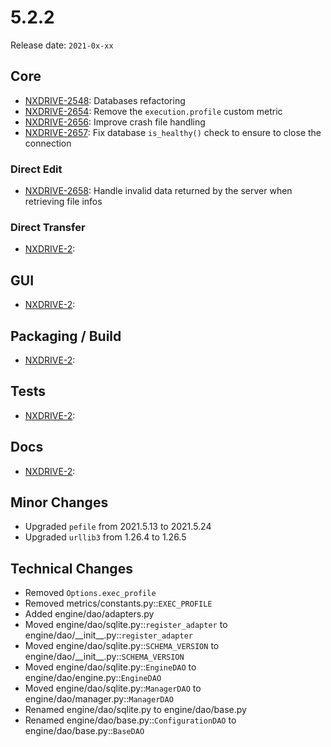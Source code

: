 # 5.2.2

Release date: `2021-0x-xx`

## Core

- [NXDRIVE-2548](https://jira.nuxeo.com/browse/NXDRIVE-2548): Databases refactoring
- [NXDRIVE-2654](https://jira.nuxeo.com/browse/NXDRIVE-2654): Remove the `execution.profile` custom metric
- [NXDRIVE-2656](https://jira.nuxeo.com/browse/NXDRIVE-2656): Improve crash file handling
- [NXDRIVE-2657](https://jira.nuxeo.com/browse/NXDRIVE-2657): Fix database `is_healthy()` check to ensure to close the connection

### Direct Edit

- [NXDRIVE-2658](https://jira.nuxeo.com/browse/NXDRIVE-2658): Handle invalid data returned by the server when retrieving file infos

### Direct Transfer

- [NXDRIVE-2](https://jira.nuxeo.com/browse/NXDRIVE-2):

## GUI

- [NXDRIVE-2](https://jira.nuxeo.com/browse/NXDRIVE-2):

## Packaging / Build

- [NXDRIVE-2](https://jira.nuxeo.com/browse/NXDRIVE-2):

## Tests

- [NXDRIVE-2](https://jira.nuxeo.com/browse/NXDRIVE-2):

## Docs

- [NXDRIVE-2](https://jira.nuxeo.com/browse/NXDRIVE-2):

## Minor Changes

- Upgraded `pefile` from 2021.5.13 to 2021.5.24
- Upgraded `urllib3` from 1.26.4 to 1.26.5

## Technical Changes

- Removed `Options.exec_profile`
- Removed metrics/constants.py::`EXEC_PROFILE`
- Added engine/dao/adapters.py
- Moved engine/dao/sqlite.py::`register_adapter` to engine/dao/\_\_init\_\_.py::`register_adapter`
- Moved engine/dao/sqlite.py::`SCHEMA_VERSION` to engine/dao/\_\_init\_\_.py::`SCHEMA_VERSION`
- Moved engine/dao/sqlite.py::`EngineDAO` to engine/dao/engine.py::`EngineDAO`
- Moved engine/dao/sqlite.py::`ManagerDAO` to engine/dao/manager.py::`ManagerDAO`
- Renamed engine/dao/sqlite.py to engine/dao/base.py
- Renamed engine/dao/base.py::`ConfigurationDAO` to engine/dao/base.py::`BaseDAO`

